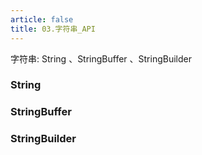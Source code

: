 ```yaml
---
article: false
title: 03.字符串_API
---
```


字符串: String 、StringBuffer 、StringBuilder




### String
### StringBuffer
### StringBuilder




















